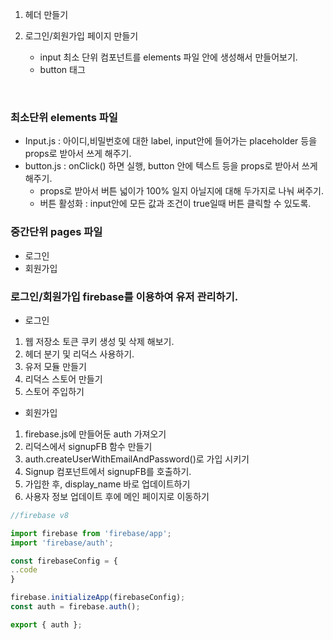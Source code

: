 1. 헤더 만들기

2. 로그인/회원가입 페이지 만들기
   - input 최소 단위 컴포넌트를 elements 파일 안에 생성해서 만들어보기.
   - button 태그

 <br/>

### 최소단위 elements 파일

- Input.js : 아이디,비밀번호에 대한 label, input안에 들어가는 placeholder 등을 props로 받아서 쓰게 해주기.
- button.js : onClick() 하면 실행, button 안에 텍스트 등을 props로 받아서 쓰게 해주기.
  - props로 받아서 버튼 넓이가 100% 일지 아닐지에 대해 두가지로 나눠 써주기.
  - 버튼 활성화 : input안에 모든 값과 조건이 true일때 버튼 클릭할 수 있도록.

### 중간단위 pages 파일

- 로그인
- 회원가입


### 로그인/회원가입 firebase를 이용하여 유저 관리하기.
* 로그인
1. 웹 저장소 토큰 쿠키 생성 및 삭제 해보기.
2. 헤더 분기 및 리덕스 사용하기.
3. 유저 모듈 만들기
4. 리덕스 스토어 만들기
5. 스토어 주입하기

* 회원가입
1. firebase.js에 만들어둔 auth 가져오기
2. 리덕스에서 signupFB 함수 만들기
3. auth.createUserWithEmailAndPassword()로 가입 시키기
4. Signup 컴포넌트에서 signupFB를 호출하기.
5. 가입한 후, display_name 바로 업데이트하기
6. 사용자 정보 업데이트 후에 메인 페이지로 이동하기
```js
//firebase v8

import firebase from 'firebase/app';
import 'firebase/auth';

const firebaseConfig = { 
..code
}

firebase.initializeApp(firebaseConfig);
const auth = firebase.auth();

export { auth };
```
